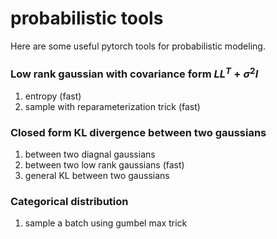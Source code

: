 # probabilistic tools
Here are some useful pytorch tools for probabilistic modeling.

### Low rank gaussian with covariance form $LL^T+\sigma^2I$
1. entropy (fast)
2. sample with reparameterization trick (fast)

### Closed form KL divergence between two gaussians
1. between two diagnal gaussians
2. between two low rank gaussians (fast)
3. general KL between two gaussians

### Categorical distribution
1. sample a batch using gumbel max trick



